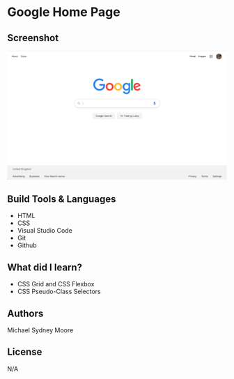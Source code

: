 # Google Home Page

## Screenshot
![](/IMG/google-home-proj-screenshot.png)

## Build Tools & Languages
- HTML
- CSS
- Visual Studio Code
- Git
- Github

## What did I learn? 
- CSS Grid and CSS Flexbox
- CSS Pseudo-Class Selectors  

## Authors 
Michael Sydney Moore 

## License 
N/A

